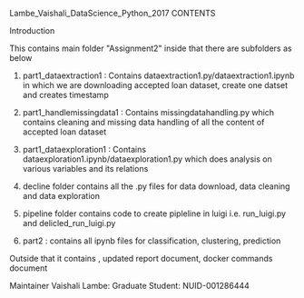 Lambe_Vaishali_DataScience_Python_2017
CONTENTS

Introduction

This contains main folder "Assignment2" inside that there are subfolders as below
1. part1_dataextraction1 : Contains dataextraction1.py/dataextraction1.ipynb in which we are downloading accepted loan dataset, create one datset and creates timestamp 

2. part1_handlemissingdata1 : Contains missingdatahandling.py which contains cleaning and missing data handling of all the content of accepted loan dataset 

3. part1_dataexploration1 : Contains  dataexploration1.ipynb/dataexploration1.py 
which does analysis on various variables and its relations

4. decline folder contains all the .py files for data download, data cleaning and data exploration

5. pipeline folder contains code to create pipleline in luigi i.e. run_luigi.py and delicled_run_luigi.py

6. part2 : contains all ipynb files for classification, clustering, prediction

Outside that it contains , updated report document, docker commands document

Maintainer
Vaishali Lambe: Graduate Student: NUID-001286444

